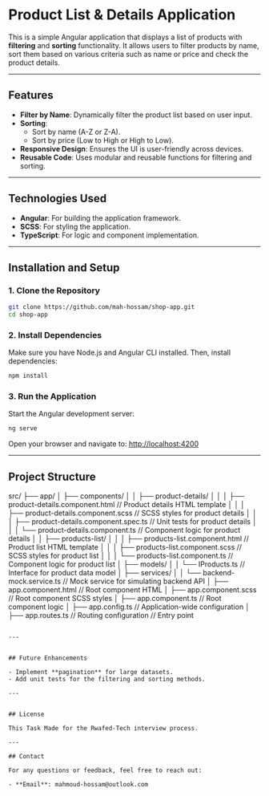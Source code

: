 # Product List & Details Application

This is a simple Angular application that displays a list of products with **filtering** and **sorting** functionality. It allows users to filter products by name, sort them based on various criteria such as name or price and check the product details. 

---

## Features

- **Filter by Name**: Dynamically filter the product list based on user input.
- **Sorting**:
  - Sort by name (A-Z or Z-A).
  - Sort by price (Low to High or High to Low).
- **Responsive Design**: Ensures the UI is user-friendly across devices.
- **Reusable Code**: Uses modular and reusable functions for filtering and sorting.

---

## Technologies Used

- **Angular**: For building the application framework.
- **SCSS**: For styling the application.
- **TypeScript**: For logic and component implementation.

---

## Installation and Setup

### 1. Clone the Repository
```bash
git clone https://github.com/mah-hossam/shop-app.git
cd shop-app
```

### 2. Install Dependencies
Make sure you have Node.js and Angular CLI installed. Then, install dependencies:
```bash
npm install
```

### 3. Run the Application
Start the Angular development server:
```bash
ng serve
```

Open your browser and navigate to: [http://localhost:4200](http://localhost:4200)

---

## Project Structure

src/
├── app/
│   ├── components/
│   │   ├── product-details/
│   │   │   ├── product-details.component.html      // Product details HTML template
│   │   │   ├── product-details.component.scss      // SCSS styles for product details
│   │   │   ├── product-details.component.spec.ts   // Unit tests for product details
│   │   │   └── product-details.component.ts        // Component logic for product details
│   │   ├── products-list/
│   │   │   ├── products-list.component.html        // Product list HTML template
│   │   │   ├── products-list.component.scss        // SCSS styles for product list
│   │   │   └── products-list.component.ts          // Component logic for product list
│   ├── models/
│   │   └── IProducts.ts                            // Interface for product data model
│   ├── services/
│   │   └── backend-mock.service.ts                 // Mock service for simulating backend API
│   ├── app.component.html                          // Root component HTML
│   ├── app.component.scss                          // Root component SCSS styles
│   ├── app.component.ts                            // Root component logic
│   ├── app.config.ts                               // Application-wide configuration
│   ├── app.routes.ts                               // Routing configuration  // Entry point

```

---


## Future Enhancements

- Implement **pagination** for large datasets.
- Add unit tests for the filtering and sorting methods.

---


## License

This Task Made for the Rwafed-Tech interview process.

---

## Contact

For any questions or feedback, feel free to reach out:

- **Email**: mahmoud-hossam@outlook.com